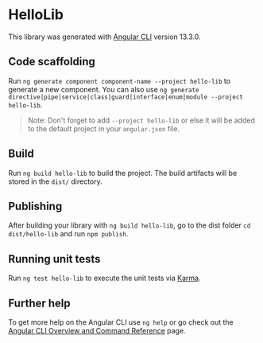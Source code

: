# HelloLib

This library was generated with [Angular CLI](https://github.com/angular/angular-cli) version 13.3.0.

## Code scaffolding

Run `ng generate component component-name --project hello-lib` to generate a new component. You can also use `ng generate directive|pipe|service|class|guard|interface|enum|module --project hello-lib`.
> Note: Don't forget to add `--project hello-lib` or else it will be added to the default project in your `angular.json` file. 

## Build

Run `ng build hello-lib` to build the project. The build artifacts will be stored in the `dist/` directory.

## Publishing

After building your library with `ng build hello-lib`, go to the dist folder `cd dist/hello-lib` and run `npm publish`.

## Running unit tests

Run `ng test hello-lib` to execute the unit tests via [Karma](https://karma-runner.github.io).

## Further help

To get more help on the Angular CLI use `ng help` or go check out the [Angular CLI Overview and Command Reference](https://angular.io/cli) page.
